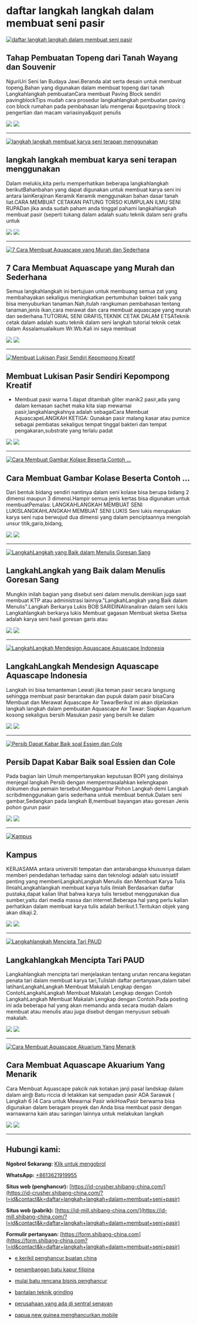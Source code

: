 # daftar langkah langkah dalam membuat seni pasir

<a href="https://swt.shibang-china.com/?l=id&img&k=daftar+langkah+langkah+dalam+membuat+seni+pasir" target="_blank">![daftar langkah langkah dalam membuat seni pasir](http://static.shibang-china.com/all-800x300/1272.jpg)</a>

## Tahap Pembuatan Topeng dari Tanah Wayang dan Souvenir
NguriUri Seni lan Budaya Jawi.Beranda alat serta desain untuk membuat topeng.Bahan yang digunakan dalam membuat topeng dari tanah Langkahlangkah pembuatanCara membuat Paving Block sendiri pavingblockTips mudah cara prosedur langkahlangkah pembuatan paving con block rumahan pada pembahasan lalu mengenai &quotpaving block : pengertian dan macam variasinya&quot penulis


<a href="https://whatsapp.shibangsoft.com/WhatsApp.php" target="_blank" title="WhatsApp">![](http://static.shibang-china.com/icon/whatsapp.png)</a> <a href="https://swt.shibang-china.com/?l=id&icon&k=daftar+langkah+langkah+dalam+membuat+seni+pasir" target="_blank">![](http://static.shibang-china.com/icon/chat-id.png)</a>

---

<a href="https://swt.shibang-china.com/?l=id&img&k=daftar+langkah+langkah+dalam+membuat+seni+pasir" target="_blank">![langkah langkah membuat karya seni terapan menggunakan](http://static.shibang-china.com/all-800x300/1069.jpg)</a>

## langkah langkah membuat karya seni terapan menggunakan
Dalam melukis,kita perlu memperhatikan beberapa langkahlangkah berikutBahanbahan yang dapat digunakan untuk membuat karya seni ini antara lainKerajinan Keramik Keramik menggunakan bahan dasar tanah liat.CARA MEMBUAT CETAKAN PATUNG TORSO KUMPULAN ILMU SENI RUPADan jika anda sudah paham anda tinggal pahami langkahlangkah membuat pasir (seperti tukang dalam adalah suatu teknik dalam seni grafis untuk


<a href="https://whatsapp.shibangsoft.com/WhatsApp.php" target="_blank" title="WhatsApp">![](http://static.shibang-china.com/icon/whatsapp.png)</a> <a href="https://swt.shibang-china.com/?l=id&icon&k=daftar+langkah+langkah+dalam+membuat+seni+pasir" target="_blank">![](http://static.shibang-china.com/icon/chat-id.png)</a>

---

<a href="https://swt.shibang-china.com/?l=id&img&k=daftar+langkah+langkah+dalam+membuat+seni+pasir" target="_blank">![7 Cara Membuat Aquascape yang Murah dan Sederhana](http://static.shibang-china.com/all-800x300/1082.jpg)</a>

## 7 Cara Membuat Aquascape yang Murah dan Sederhana
Semua langkahlangkah ini bertujuan untuk membuang semua zat yang membahayakan sekaligus meningkatkan pertumbuhan bakteri baik yang bisa menyuburkan tanaman.Nah,itulah rangkuman pembahasan tentang tanaman,jenis ikan,cara merawat dan cara membuat aquascape yang murah dan sederhana.TUTORIAL SENI GRAFIS,TEKNIK CETAK DALAM ETSATeknik cetak dalam adalah suatu teknik dalam seni langkah tutorial teknik cetak dalam Assalamualaikum Wr.Wb.Kali ini saya membuat


<a href="https://whatsapp.shibangsoft.com/WhatsApp.php" target="_blank" title="WhatsApp">![](http://static.shibang-china.com/icon/whatsapp.png)</a> <a href="https://swt.shibang-china.com/?l=id&icon&k=daftar+langkah+langkah+dalam+membuat+seni+pasir" target="_blank">![](http://static.shibang-china.com/icon/chat-id.png)</a>

---

<a href="https://swt.shibang-china.com/?l=id&img&k=daftar+langkah+langkah+dalam+membuat+seni+pasir" target="_blank">![Membuat Lukisan Pasir Sendiri Kepompong Kreatif](http://static.shibang-china.com/all-800x300/1408.jpg)</a>

## Membuat Lukisan Pasir Sendiri Kepompong Kreatif
* Membuat pasir warna 1.dapat ditambah gliter manik2 pasir,ada yang dalam kemasan sachet maka kita siap mewarnai pasir,langkahlangkahnya adalah sebagaiCara Membuat AquascapeLANGKAH KETIGA: Gunakan pasir malang kasar atau pumice sebagai pembatas sekaligus tempat tinggal bakteri dan tempat pengakaran,substrate yang terlalu padat


<a href="https://whatsapp.shibangsoft.com/WhatsApp.php" target="_blank" title="WhatsApp">![](http://static.shibang-china.com/icon/whatsapp.png)</a> <a href="https://swt.shibang-china.com/?l=id&icon&k=daftar+langkah+langkah+dalam+membuat+seni+pasir" target="_blank">![](http://static.shibang-china.com/icon/chat-id.png)</a>

---

<a href="https://swt.shibang-china.com/?l=id&img&k=daftar+langkah+langkah+dalam+membuat+seni+pasir" target="_blank">![Cara Membuat Gambar Kolase Beserta Contoh …](http://static.shibang-china.com/all-800x300/1291.jpg)</a>

## Cara Membuat Gambar Kolase Beserta Contoh …
Dari bentuk bidang sendiri nantinya dalam seni kolase bisa berupa bidang 2 dimensi maupun 3 dimensi.Hampir semua jenis kertas bisa digunakan untuk membuatPemalas: LANGKAHLANGKAH MEMBUAT SENI LUKISLANGKAHLANGKAH MEMBUAT SENI LUKIS Seni lukis merupakan karya seni rupa berwujud dua dimensi yang dalam penciptaannya mengolah unsur titik,garis,bidang,


<a href="https://whatsapp.shibangsoft.com/WhatsApp.php" target="_blank" title="WhatsApp">![](http://static.shibang-china.com/icon/whatsapp.png)</a> <a href="https://swt.shibang-china.com/?l=id&icon&k=daftar+langkah+langkah+dalam+membuat+seni+pasir" target="_blank">![](http://static.shibang-china.com/icon/chat-id.png)</a>

---

<a href="https://swt.shibang-china.com/?l=id&img&k=daftar+langkah+langkah+dalam+membuat+seni+pasir" target="_blank">![LangkahLangkah yang Baik dalam Menulis Goresan Sang](http://static.shibang-china.com/all-800x300/1518.jpg)</a>

## LangkahLangkah yang Baik dalam Menulis Goresan Sang
Mungkin inilah bagian yang disebut seni dalam menulis.demikian juga saat membuat KTP atau administrasi lainnya."LangkahLangkah yang Baik dalam Menulis".Langkah Berkarya Lukis BOB SARIDINAliranaliran dalam seni lukis Langkahlangkah berkarya lukis Membuat gagasan Membuat sketsa Sketsa adalah karya seni hasil goresan garis atau


<a href="https://whatsapp.shibangsoft.com/WhatsApp.php" target="_blank" title="WhatsApp">![](http://static.shibang-china.com/icon/whatsapp.png)</a> <a href="https://swt.shibang-china.com/?l=id&icon&k=daftar+langkah+langkah+dalam+membuat+seni+pasir" target="_blank">![](http://static.shibang-china.com/icon/chat-id.png)</a>

---

<a href="https://swt.shibang-china.com/?l=id&img&k=daftar+langkah+langkah+dalam+membuat+seni+pasir" target="_blank">![LangkahLangkah Mendesign Aquascape Aquascape Indonesia](http://static.shibang-china.com/all-800x300/1392.jpg)</a>

## LangkahLangkah Mendesign Aquascape Aquascape Indonesia
Langkah ini bisa temanteman Lewati jika teman pasir secara langsung sehingga membuat pasir berantakan dan pupuk dalam pasir bisaCara Membuat dan Merawat Aquascape Air TawarBerikut ini akan dijelaskan langkah langkah dalam pembuatan Aquascape Air Tawar: Siapkan Aquarium kosong sekaligus bersih Masukan pasir yang bersih ke dalam


<a href="https://whatsapp.shibangsoft.com/WhatsApp.php" target="_blank" title="WhatsApp">![](http://static.shibang-china.com/icon/whatsapp.png)</a> <a href="https://swt.shibang-china.com/?l=id&icon&k=daftar+langkah+langkah+dalam+membuat+seni+pasir" target="_blank">![](http://static.shibang-china.com/icon/chat-id.png)</a>

---

<a href="https://swt.shibang-china.com/?l=id&img&k=daftar+langkah+langkah+dalam+membuat+seni+pasir" target="_blank">![Persib Dapat Kabar Baik soal Essien dan Cole](http://static.shibang-china.com/all-800x300/45.jpg)</a>

## Persib Dapat Kabar Baik soal Essien dan Cole
Pada bagian lain Umuh mempertanyakan keputusan BOPI yang dinilainya menjegal langkah Persib dengan mempermasalahkan kelengkapan dokumen dua pemain tersebut.Menggambar Pohon Langkah demi Langkah scribdmenggunakan garis sederhana untuk membuat bentuk.Dalam seni gambar,Sedangkan pada langkah B,membuat bayangan atau goresan Jenis pohon gurun pasir


<a href="https://whatsapp.shibangsoft.com/WhatsApp.php" target="_blank" title="WhatsApp">![](http://static.shibang-china.com/icon/whatsapp.png)</a> <a href="https://swt.shibang-china.com/?l=id&icon&k=daftar+langkah+langkah+dalam+membuat+seni+pasir" target="_blank">![](http://static.shibang-china.com/icon/chat-id.png)</a>

---

<a href="https://swt.shibang-china.com/?l=id&img&k=daftar+langkah+langkah+dalam+membuat+seni+pasir" target="_blank">![Kampus](http://static.shibang-china.com/all-800x300/584.jpg)</a>

## Kampus
KERJASAMA antara universiti tempatan dan antarabangsa khususnya dalam memberi pendedahan terhadap sains dan teknologi adalah satu inisiatif penting yang memberiLangkahLangkah Menulis dan Membuat Karya Tulis IlmiahLangkahlangkah membuat karya tulis ilmiah Berdasarkan daftar pustaka,dapat kalian lihat bahwa karya tulis tersebut menggunakan dua sumber,yaitu dari media massa dan internet.Beberapa hal yang perlu kalian perhatikan dalam membuat karya tulis adalah berikut.1.Tentukan objek yang akan dikaji.2.


<a href="https://whatsapp.shibangsoft.com/WhatsApp.php" target="_blank" title="WhatsApp">![](http://static.shibang-china.com/icon/whatsapp.png)</a> <a href="https://swt.shibang-china.com/?l=id&icon&k=daftar+langkah+langkah+dalam+membuat+seni+pasir" target="_blank">![](http://static.shibang-china.com/icon/chat-id.png)</a>

---

<a href="https://swt.shibang-china.com/?l=id&img&k=daftar+langkah+langkah+dalam+membuat+seni+pasir" target="_blank">![Langkahlangkah Mencipta Tari PAUD](http://static.shibang-china.com/all-800x300/1085.jpg)</a>

## Langkahlangkah Mencipta Tari PAUD
Langkahlangkah mencipta tari menjelaskan tentang urutan rencana kegiatan penata tari dalam membuat karya tari,Tulislah daftar pertanyaan,dalam tabel latihanLangkahLangkah Membuat Makalah Lengkap dengan ContohLangkahLangkah Membuat Makalah Lengkap dengan Contoh LangkahLangkah Membuat Makalah Lengkap dengan Contoh.Pada posting ini ada beberapa hal yang akan memandu anda secara mudah dalam membuat atau menulis atau juga disebut dengan menyusun sebuah makalah.


<a href="https://whatsapp.shibangsoft.com/WhatsApp.php" target="_blank" title="WhatsApp">![](http://static.shibang-china.com/icon/whatsapp.png)</a> <a href="https://swt.shibang-china.com/?l=id&icon&k=daftar+langkah+langkah+dalam+membuat+seni+pasir" target="_blank">![](http://static.shibang-china.com/icon/chat-id.png)</a>

---

<a href="https://swt.shibang-china.com/?l=id&img&k=daftar+langkah+langkah+dalam+membuat+seni+pasir" target="_blank">![Cara Membuat Aquascape Akuarium Yang Menarik](http://static.shibang-china.com/all-800x300/1333.jpg)</a>

## Cara Membuat Aquascape Akuarium Yang Menarik
Cara Membuat Aquascape pakcik nak kotakan janji pasal landskap dalam dalam air@ Batu riccia di letakkan kat sempadan pasir ADA Sarawak ( Langkah 6 )4 Cara untuk Mewarnai Pasir wikiHowPasir berwarna bisa digunakan dalam beragam proyek dan Anda bisa membuat pasir dengan warnawarna kain atau saringan lainnya untuk melakukan langkah


<a href="https://whatsapp.shibangsoft.com/WhatsApp.php" target="_blank" title="WhatsApp">![](http://static.shibang-china.com/icon/whatsapp.png)</a> <a href="https://swt.shibang-china.com/?l=id&icon&k=daftar+langkah+langkah+dalam+membuat+seni+pasir" target="_blank">![](http://static.shibang-china.com/icon/chat-id.png)</a>

---
## Hubungi kami:

**Ngobrol Sekarang:** [Klik untuk mengobrol](https://swt.shibang-china.com?l=id&contact&k=daftar+langkah+langkah+dalam+membuat+seni+pasir)

**WhatsApp:**  [+8613621919955](https://whatsapp.shibangsoft.com/WhatsApp.php)

**Situs web (penghancur):** [https://id-crusher.shibang-china.com/](https://id-crusher.shibang-china.com/?l=id&contact&k=daftar+langkah+langkah+dalam+membuat+seni+pasir)

**Situs web (pabrik):** [https://id-mill.shibang-china.com/](https://id-mill.shibang-china.com/?l=id&contact&k=daftar+langkah+langkah+dalam+membuat+seni+pasir)

**Formulir pertanyaan:** [https://form.shibang-china.com](https://form.shibang-china.com?l=id&contact&k=daftar+langkah+langkah+dalam+membuat+seni+pasir)

* [e kerikil penghancur buatan china](../28/e%20kerikil%20penghancur%20buatan%20china.md)

* [penambangan batu kapur filipina](../18/penambangan%20batu%20kapur%20filipina.md)

* [mulai batu rencana bisnis penghancur](../25/mulai%20batu%20rencana%20bisnis%20penghancur.md)

* [bantalan teknik grinding](../27/bantalan%20teknik%20grinding.md)

* [perusahaan yang ada di sentral senayan](../27/perusahaan%20yang%20ada%20di%20sentral%20senayan.md)

* [papua new guinea menghancurkan mobile](../27/papua%20new%20guinea%20menghancurkan%20mobile.md)